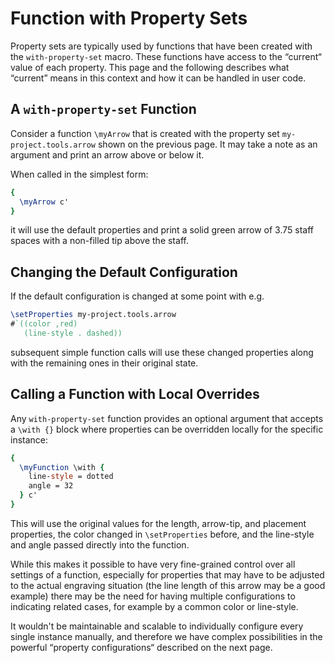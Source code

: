 # Function with Property Sets

Property sets are typically used by functions that have been created with the
`with-property-set` macro. These functions have access to the “current“ value of
each property. This page and the following describes what “current” means in
this context and how it can be handled in user code.

## A `with-property-set` Function

Consider a function `\myArrow` that is created with the property set
`my-project.tools.arrow` shown on the previous page. It may take a note as an
argument and print an arrow above or below it.

When called in the simplest form:

```lilypond
{
  \myArrow c'
}
```

it will use the default properties and print a solid green arrow of 3.75 staff
spaces with a non-filled tip above the staff.

## Changing the Default Configuration

If the default configuration is changed at some point with e.g.

```lilypond
\setProperties my-project.tools.arrow
#`((color ,red)
   (line-style . dashed))
```

subsequent simple function calls will use these changed properties along with
the remaining ones in their original state.

## Calling a Function with Local Overrides

Any `with-property-set` function provides an optional argument that accepts a
`\with {}` block where properties can be overridden locally for the specific
instance:

```lilypond
{
  \myFunction \with {
    line-style = dotted
    angle = 32
  } c'
}
```

This will use the original values for the length, arrow-tip, and placement
properties, the color changed in `\setProperties` before, and the line-style and
angle passed directly into the function.

While this makes it possible to have very fine-grained control over all settings
of a function, especially for properties that may have to be adjusted to the
actual engraving situation (the line length of this arrow may be a good example)
there may be the need for having multiple configurations to indicating related
cases, for example by a common color or line-style.

It wouldn't be maintainable and scalable to individually configure every single
instance manually, and therefore we have complex possibilities in the powerful
“property configurations“ described on the next page.
